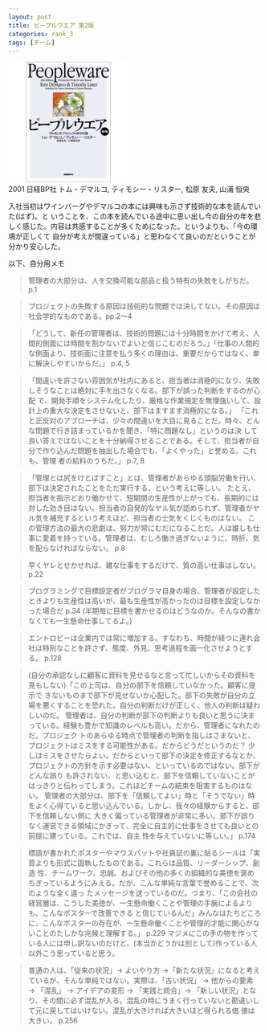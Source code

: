 ```yaml
---
layout: post
title: ピープルウエア 第2版
categories: rank_3
tags: [チーム]
---
```



<div class="book"><div class="book_image"><a href="http://www.amazon.co.jp/dp/4822281108/"><img src="/images/38.jpg"></img></a></div><div class="book_info">2001 日経BP社 トム・デマルコ, ティモシー・リスター, 松原 友夫, 山浦 恒央</div><div class="clear"></div></div>

入社当初はワインバーグやデマルコの本には興味も示さず技術的な本を読んでいた(はず)。と いうことを、この本を読んでいる途中に思い出し今の自分の年を悲しく感じた。内容は共感することが多くためになった。というよりも、「今の環境が正しくて 自分が考えが間違っている」と思わなくて良いのだということが分かり安心した。

以下、自分用メモ<!--more-->

> 管理者の大部分は、人を交換可能な部品と扱う特有の失敗をしがちだ。 p.1

> プロジェクトの失敗する原因は技術的な問題では決してない。その原因は社会学的なものである。pp.2〜4

> 「どうして、新任の管理者は、技術的問題には十分時間をかけて考え、人間的側面には時間を割かないでよいと信じこむのだろう。」「仕事の人間的な側面より、技術面に注意を払う多くの理由は、重要だからではなく、単に解決しやすいからだ。」 p.4, 5

> 「間違いを許さない雰囲気が社内にあると、担当者は消極的になり、失敗しそうなことは絶対に手を出さなくなる。部下が誤った判断をするのが心配 で、開発手順をシステム化したり、厳格な作業規定を無理強いして、設計上の重大な決定をさせないと、部下はますます消極的になる。」
「これと正反対のアプローチは、少々の間違いを大目に見ることだ。時々、どんな問題で行き詰まっているかを聞き、「特に問題なし」というのは決 して良い答えではないことを十分納得させることである。そして、担当者が自分で作り込んだ問題を抽出した場合でも、「よくやった」と誉める。これも、管理 者の給料のうちだ。」 p.7, 8

> 「管理とは尻をけとばすこと」とは、管理者があらゆる頭脳労働を行い、部下は決定されたことをただ実行する、という考えに等しい。
たとえ、担当者を指示どおり働かせて、短期間の生産性が上がっても、長期的には対した効き目はない。担当者の自発的なヤル気が認められず、管理者がヤル気を補充するという考えほど、担当者の士気をくじくものはない。
この管理方法の最大の悲劇は、努力が常にむだになることだ。人は誰しも仕事に愛着を持っている。管理者は、むしろ働き過ぎないように、時折、気を配らなければならない。 p.8

> 早くヤレとせかせれば、雑な仕事をするだけで、質の高い仕事はしない。 p.22

> プログラミングで目標設定者がプログラマ自身の場合、管理者が設定したときよりも生産性は高いが、最も生産性が高かったのは目標を設定しなかった場合だ p.34
(半期毎に目標を書かせるのはどうなのか。そんなの書かなくても一生懸命仕事してるよ。)

> エントロピーは企業内では常に増加する。すなわち、時間が経つに連れ会社は特別なことを許さず、態度、外見、思考過程を画一化させようとする。 p.128

> (自分の承認なしに顧客に資料を見せるなと言って忙しいからその資料を見もしない)「この上司は、自分の部下を信頼していなかった。顧客に提示で きないものまで部下が見せないか心配した。部下の失敗が自分の立場を悪くすることを恐れた。自分の判断だけが正しく、他人の判断は疑わしいのだ。
管理者は、自分の判断が部下の判断よりも良いと思うに決まっている。経験も豊かで知識のレベルも高い。だから、管理者になれたのだ。プロジェク トのあらゆる時点で管理者の判断を指しはさまないと、プロジェクトはミスをする可能性がある。だからどうだというのだ？ 少しはミスをさせたらよい。だからといって部下の決定を修正するなとか、プロジェクトの方針を示す必要はない、といっているのではない。部下がどんな誤り も許されない、と思い込むと、部下を信頼していないことがはっきりと伝わってしまう。これほどチームの結束を阻害するものはない。
管理者の大部分は、部下を「信頼してよい」時と「そうでない」時をよく心得ていると思い込んでいる。しかし、我々の経験からすると、部下を信頼しない側に 大きく偏っている管理者が非常に多い。部下が誤りなく運営できる領域にかぎって、完全に自主的に仕事をさせても良いとの前提に建っている。これでは、自主 性を与えていないに等しい。」 p.174

> 標語が書かれたポスターやマウスパットや社員証の裏に貼るシールは「実質よりも形式に固執したものである。これらは品質、リーダーシップ、創造 性、チームワーク、忠誠、およびその他の多くの組織的な美徳を褒めちぎっているようにみえる。だが、こんな単純な言葉で誉めることで、次のような全く違っ たメッセージを送っているのだ。つまり、「この会社の経営層は、こうした美徳が、一生懸命働くことや管理の手腕によるよりも、こんなポスターで改善できる と信じているんだ」みんなはたちどころに、こんなポスターの存在が、一生懸命働くことや管理的才能に関心がないことのたしかな兆候と理解する。」 p.229
マジメにこの手の物を作っている人には申し訳ないのだけど、(本当かどうかは別として)作っている人以外こう思っていると思う。

> 普通の人は、「従来の状況」→ よいやり方 →「新たな状況」になると考えているが、そんな単純ではない。実際は、「古い状況」 → 他からの要素 → 「混乱」 → アイデアの変形 → 「実践と統合」→ 「新しい状況」となり、その間に必ず混乱が入る。混乱の時にうまく行っていないと勘違いして元に戻してはいけない。混乱が大きければ大きいほど得られる価 値は大きい。 p.256 
